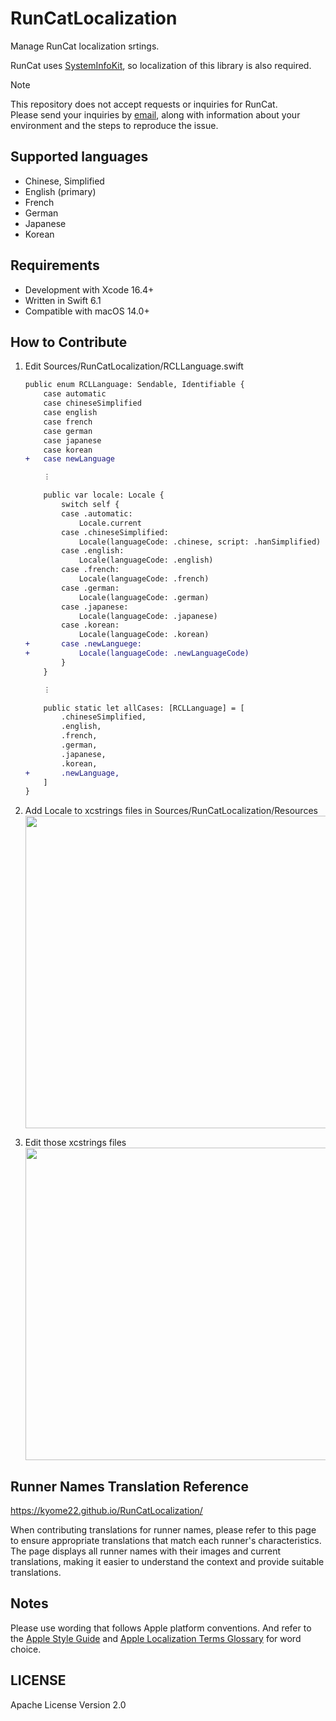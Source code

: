 # RunCatLocalization

Manage RunCat localization srtings.

RunCat uses [SystemInfoKit](https://github.com/Kyome22/SystemInfoKit), so localization of this library is also required.

> [!NOTE]
> This repository does not accept requests or inquiries for RunCat.  
> Please send your inquiries by [email](mailto:kyomesuke@icloud.com?subject=RunCat%20Issue%20Report&body=#%20Environment%0A-%20Device%20Model:%20%5BiMac/MacBook/Mac%20mini/etc.%5D%0A-%20Version%20of%20RunCat:%20%5Bplease%20write%5D%0A-%20Version%20of%20macOS:%20%5Bplease%20write%5D%0A%0A#%20What%20You%20Tried%0A-%20Relaunched%20the%20app:%20%5BYes/No%5D%0A-%20Restored%20at%20Runner%20Store:%20%5BYes/No%5D%0A-%20Uninstalled%20the%20app:%20%5BYes/No%5D%0A%0A#%20Short%20Description%0A%0A%0A#%20Steps%20to%20Reproduce%20the%20Issue%0A%0A%0A#%20Expected%20Result%0A%0A%0A), along with information about your environment and the steps to reproduce the issue.

## Supported languages

- Chinese, Simplified
- English (primary)
- French
- German
- Japanese
- Korean

## Requirements

- Development with Xcode 16.4+
- Written in Swift 6.1
- Compatible with macOS 14.0+

## How to Contribute

1. Edit Sources/RunCatLocalization/RCLLanguage.swift

   ```diff swift
   public enum RCLLanguage: Sendable, Identifiable {
       case automatic
       case chineseSimplified
       case english
       case french
       case german
       case japanese
       case korean
   +   case newLanguage

       ︙

       public var locale: Locale {
           switch self {
           case .automatic:
               Locale.current
           case .chineseSimplified:
               Locale(languageCode: .chinese, script: .hanSimplified)
           case .english:
               Locale(languageCode: .english)
           case .french:
               Locale(languageCode: .french)
           case .german:
               Locale(languageCode: .german)
           case .japanese:
               Locale(languageCode: .japanese)
           case .korean:
               Locale(languageCode: .korean)
   +       case .newLanguege:
   +           Locale(languageCode: .newLanguageCode)
           }
       }

       ︙

       public static let allCases: [RCLLanguage] = [
           .chineseSimplified,
           .english,
           .french,
           .german,
           .japanese,
           .korean,
   +       .newLanguage,
       ]
   }
   ```

2. Add Locale to xcstrings files in Sources/RunCatLocalization/Resources  
   <img src="https://github.com/user-attachments/assets/7d1772f7-c8f7-4616-86a8-7ecaf7983117" width="500px" />
3. Edit those xcstrings files  
   <img src="https://github.com/user-attachments/assets/4b8c5ff2-4c5c-4d22-a314-70d21f2e539c" width="500px" />

## Runner Names Translation Reference

https://kyome22.github.io/RunCatLocalization/

When contributing translations for runner names, please refer to this page to ensure appropriate translations that match each runner's characteristics. The page displays all runner names with their images and current translations, making it easier to understand the context and provide suitable translations.

## Notes

Please use wording that follows Apple platform conventions.
And refer to the [Apple Style Guide](https://support.apple.com/guide/applestyleguide/welcome/web) and [Apple Localization Terms Glossary](https://applelocalization.com/macos?q=Show&b=Finder.app&l=English&l=Japanese) for word choice.

## LICENSE

Apache License Version 2.0
